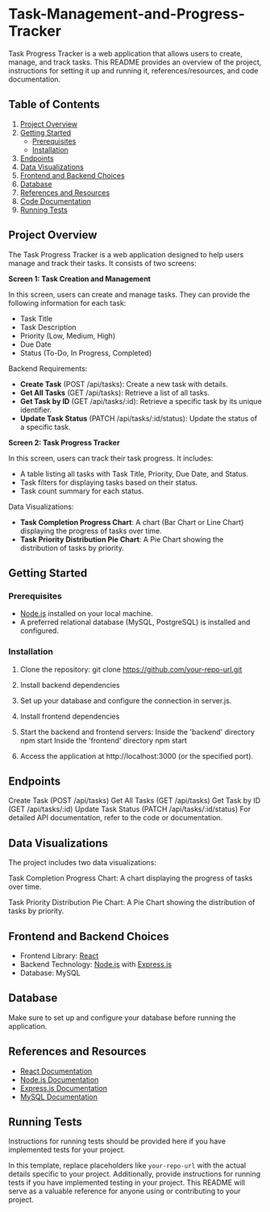 # Task-Management-and-Progress-Tracker

Task Progress Tracker is a web application that allows users to create, manage, and track tasks. This README provides an overview of the project, instructions for setting it up and running it, references/resources, and code documentation.

## Table of Contents

1. [Project Overview](#project-overview)
2. [Getting Started](#getting-started)
   - [Prerequisites](#prerequisites)
   - [Installation](#installation)
3. [Endpoints](#endpoints)
4. [Data Visualizations](#data-visualizations)
5. [Frontend and Backend Choices](#frontend-and-backend-choices)
6. [Database](#database)
7. [References and Resources](#references-and-resources)
8. [Code Documentation](#code-documentation)
9. [Running Tests](#running-tests)

## Project Overview

The Task Progress Tracker is a web application designed to help users manage and track their tasks. It consists of two screens:

**Screen 1: Task Creation and Management**

In this screen, users can create and manage tasks. They can provide the following information for each task:
- Task Title
- Task Description
- Priority (Low, Medium, High)
- Due Date
- Status (To-Do, In Progress, Completed)

Backend Requirements:

- **Create Task** (POST /api/tasks): Create a new task with details.
- **Get All Tasks** (GET /api/tasks): Retrieve a list of all tasks.
- **Get Task by ID** (GET /api/tasks/:id): Retrieve a specific task by its unique identifier.
- **Update Task Status** (PATCH /api/tasks/:id/status): Update the status of a specific task.

**Screen 2: Task Progress Tracker**

In this screen, users can track their task progress. It includes:
- A table listing all tasks with Task Title, Priority, Due Date, and Status.
- Task filters for displaying tasks based on their status.
- Task count summary for each status.

Data Visualizations:

- **Task Completion Progress Chart**: A chart (Bar Chart or Line Chart) displaying the progress of tasks over time.
- **Task Priority Distribution Pie Chart**: A Pie Chart showing the distribution of tasks by priority.

## Getting Started

### Prerequisites

- [Node.js](https://nodejs.org/) installed on your local machine.
- A preferred relational database (MySQL, PostgreSQL) is installed and configured.

### Installation

1. Clone the repository:
   git clone https://github.com/your-repo-url.git

2. Install backend dependencies
3. Set up your database and configure the connection in server.js.
4. Install frontend dependencies
5. Start the backend and frontend servers:
Inside the 'backend' directory
npm start
Inside the 'frontend' directory
npm start
6. Access the application at http://localhost:3000 (or the specified port).

## Endpoints
Create Task (POST /api/tasks)
Get All Tasks (GET /api/tasks)
Get Task by ID (GET /api/tasks/:id)
Update Task Status (PATCH /api/tasks/:id/status)
For detailed API documentation, refer to the code or documentation.

## Data Visualizations
The project includes two data visualizations:

Task Completion Progress Chart: A chart displaying the progress of tasks over time.

Task Priority Distribution Pie Chart: A Pie Chart showing the distribution of tasks by priority.

## Frontend and Backend Choices
- Frontend Library: [React](https://react.dev/)
- Backend Technology: [Node.js](https://nodejs.org/) with [Express.js](https://expressjs.com/)
- Database: MySQL

## Database
Make sure to set up and configure your database before running the application.

## References and Resources
- [React Documentation](https://legacy.reactjs.org/docs/getting-started.html)
- [Node.js Documentation](https://nodejs.org/docs/latest-v14.x/api/)
- [Express.js Documentation](https://expressjs.com/en/4x/api.html)
- [MySQL Documentation](https://dev.mysql.com/doc/)

## Running Tests
Instructions for running tests should be provided here if you have implemented tests for your project.

In this template, replace placeholders like `your-repo-url` with the actual details specific to your project. Additionally, provide instructions for running tests if you have implemented testing in your project. This README will serve as a valuable reference for anyone using or contributing to your project.


